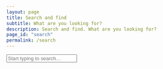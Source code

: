 ```yaml
---
layout: page
title: Search and find
subtitle: What are you looking for?
description: Search and find. What are you looking for?
page_id: "search"
permalink: /search
---
```


<input type="search" id="search-input" placeholder="Start typing to search…" class="input is-large mb-4">

<div id="search-results" class="content">
</div>

<script src="https://cdn.jsdelivr.net/npm/flexsearch@0.8.205/dist/flexsearch.bundle.min.js"></script>

<script>
    (function() {
        const allSearchFields = ["document", "section", "content", "url", "date", "category", "tags"];

        // Initialize FlexSearch index
        const index = new FlexSearch.Document({
            document: {
                id: "url", // Unique identifier for each document
                index: allSearchFields, // Index all specified fields
                store: allSearchFields // Store all specified fields for retrieval
            },
            // Configure search options for better results
            tokenize: "full", // Tokenize by words, allowing partial matches
            resolution: 9, // Higher resolution for better relevance
            depth: 2, // Deeper search for nested objects if any (though our JSON is flat)
            optimize: true, // Optimize index for faster searches
            cache: true, // Cache search results
        });

        // Fetch the search.json files and populate the index
        ['/search.json', '/de/search.json'].forEach(url => {
            fetch(url)
                .then(response => {
                    if (!response.ok) {
                        throw new Error(`HTTP error! status: ${response.status}`);
                    }
                    return response.json();
                })
                .then(data => {
                    data.forEach((item, i) => {
                        if (item.url) {
                            index.add(item);
                        } else {
                            console.warn('Item missing URL, skipping for FlexSearch index:', item);
                        }
                    });

                    // console.log('FlexSearch index populated successfully.');
                })
                .catch(error => {
                    console.error('Error fetching or parsing search.json:', error);
                    document.getElementById('search-results').innerHTML = '<p>Error loading search data. Please try again later.</p>';
                });
            }
        );

        const searchInput = document.getElementById('search-input');
        const searchResultsContainer = document.getElementById('search-results');
        let searchTimeout;

        // Function to perform search and display results
        function performSearch() {
            const query = searchInput.value.trim();

            if (query.length === 0) {
                searchResultsContainer.innerHTML = '<p>Results will appear here.</p>';
                return;
            }

            if (typeof query !== 'string' || query.length === 0) {
                console.warn("Invalid search query received (not a non-empty string):", query);
                searchResultsContainer.innerHTML = '<p>Please enter a valid search term.</p>';
                return;
            }

            // Perform the search with advanced options
            const rawResults = index.search(query, {
                limit: 99, // Limit the number of results
                enrich: true, // Return the full document (stored fields)
                // 'highlight' and 'suggest' options removed here to use custom logic
            });

            let flatResults = [];

            rawResults.forEach(fieldResult => {
                if (fieldResult && fieldResult.field && Array.isArray(fieldResult.result)) {
                    // Flatten results and add 'doc' property for consistency
                    fieldResult.result.forEach(r => flatResults.push({ id: r.id, doc: index.get(r.id) }));
                } else if (fieldResult && fieldResult.doc) {
                    flatResults.push(fieldResult);
                }
            });

            displayResults(flatResults, query);
        }

        // Function to display search results
        function displayResults(results, query) {
            // Report the search to Matomo, including the search result count
            if (typeof _paq !== 'undefined') {
                _paq.push(['trackSiteSearch',
                    query, // The search keyword
                    false, // Search category (optional, set to false)
                    results.length // The number of results shown to the user (optional, set to false)
                ]);
            }

            if (results.length === 0) {
                searchResultsContainer.innerHTML = '<p>No results found.</p>';
                return;
            }

            let html = '<ul class="search-results-list">';
            results.forEach(result => {
                const item = result.doc;
                if (!item) {
                    console.warn('Skipping search result with undefined document:', result);
                    return;
                }

                let displayContentDictionary = {}

                allSearchFields.forEach(field => {
                    if (item[field] && typeof item[field] === 'string' && item[field].length > 0) {
                        let displayedFieldContent;

                        if (field === 'content' || field === 'section') {
                            // For 'content' or 'section', generate a contextual snippet
                            // Default: ~250 chars total, trying to show ~80 chars context around match
                            displayedFieldContent = generateContextualSnippet(item[field], query, 500, 80);
                        } else {
                            // For other fields, just apply highlighting to the whole field
                            displayedFieldContent = applyHighlighting(item[field], query);
                            // Add simple truncation for non-content fields if they can be long, but not for URLs
                            if (field !== 'url' && displayedFieldContent.length > 500) {
                                displayedFieldContent = displayedFieldContent.substring(0, 500) + '…';
                            }
                        }

                        displayContentDictionary[field] = {
                            rawContent: displayedFieldContent
                        };
                    }
                });

                let title = displayContentDictionary.document.rawContent || 'No Title';
                title = applyHighlighting(title, query); // Apply highlighting to the title

                const url = item.url || '#';

                html += `
                    <li class="box mb-4">
                        <p><a href="${url}"><strong>${title}</strong></a><br>${displayContentDictionary.section.rawContent}</p>
                        <p>${displayContentDictionary.content.rawContent}</p>
                    </li>
                `;
            });
            html += '</ul>';
            searchResultsContainer.innerHTML = html;
        }

        // Helper function to apply <mark> highlighting tags
        function applyHighlighting(text, query) {
            if (!text || typeof text !== 'string' || !query || typeof query !== 'string' || query.trim().length === 0) {
                return text;
            }
            // Escape special characters in the query for regex
            const escapedQuery = query.replace(/[.*+?^${}()|[\]\\]/g, '\\$&');
            // Create a regex for case-insensitive global matching
            const regex = new RegExp(`(${escapedQuery})`, 'gi');
            // Replace matched terms with highlighted versions
            return text.replace(regex, '<mark>$1</mark>');
        }

        // New helper function to generate a contextual snippet around highlighted terms
        function generateContextualSnippet(fullText, query, totalSnippetLength = 250, contextChars = 80) {
            if (!fullText || typeof fullText !== 'string' || !query || typeof query !== 'string' || query.trim().length === 0) {
                // If no valid text or query, apply highlighting to a truncated version (if query is valid)
                return applyHighlighting(fullText.substring(0, totalSnippetLength), query) + (fullText.length > totalSnippetLength ? '' : '…');
            }

            const lowerText = fullText.toLowerCase();
            const lowerQuery = query.toLowerCase();

            let matchIndexes = [];
            let currentPos = lowerText.indexOf(lowerQuery);
            while (currentPos !== -1) {
                matchIndexes.push(currentPos);
                currentPos = lowerText.indexOf(lowerQuery, currentPos + lowerQuery.length);
            }

            if (matchIndexes.length === 0) {
                // If query not found in text, return a simple truncated snippet with highlight applied
                return applyHighlighting(fullText.substring(0, totalSnippetLength), query) + (fullText.length > totalSnippetLength ? '…' : '');
            }

            // Use the first match to center the snippet
            const firstMatchIndex = matchIndexes[0];

            // Calculate the ideal start and end of the snippet
            let start = Math.max(0, firstMatchIndex - contextChars);
            let end = Math.min(fullText.length, firstMatchIndex + lowerQuery.length + contextChars);

            // If the calculated snippet is too short, extend it up to totalSnippetLength
            if (end - start < totalSnippetLength) {
                end = Math.min(fullText.length, start + totalSnippetLength);
            }
            if (end - start < totalSnippetLength) { // If still too short after extending end, expand from start
                start = Math.max(0, end - totalSnippetLength);
            }
            // Ensure start isn't past end (can happen with very short texts/long queries)
            if (start > end) { start = Math.max(0, end - totalSnippetLength); }


            // Try to adjust to word boundaries for readability
            let actualStart = start;
            if (start > 0) {
                const spaceBefore = fullText.lastIndexOf(' ', start);
                if (spaceBefore !== -1 && (start - spaceBefore) < (contextChars / 2)) { // Only adjust if space is somewhat close
                    actualStart = spaceBefore + 1;
                }
            }

            let actualEnd = end;
            if (end < fullText.length) {
                const spaceAfter = fullText.indexOf(' ', end);
                if (spaceAfter !== -1 && (spaceAfter - end) < (contextChars / 2)) { // Only adjust if space is somewhat close
                    actualEnd = spaceAfter;
                }
            }

            // Re-adjust actualEnd if actualStart pushes it too far left, ensuring minimum length around highlight
            if (actualEnd - actualStart < lowerQuery.length + (contextChars / 2)) {
                actualEnd = Math.min(fullText.length, actualStart + totalSnippetLength);
            }


            let snippet = fullText.substring(actualStart, actualEnd);

            // Add ellipses based on whether the snippet is a partial slice of the original text
            const prefix = actualStart > 0 ? '…' : '';
            const suffix = actualEnd < fullText.length ? '…' : '';

            return prefix + applyHighlighting(snippet, query) + suffix;
        }

        searchInput.addEventListener('input', () => {
            clearTimeout(searchTimeout);
            searchTimeout = setTimeout(performSearch, 300);
        });
    })();
</script>

<style>
    .search-results-list {
        list-style: none;
        padding: 0;
        margin: 0;
    }

    .search-results-list li {
        margin-bottom: 1rem;
        padding: 1rem;
        /* border-radius: 8px; */
        box-shadow: 0 2px 4px rgba(0, 0, 0, 0.1);
        background-color: transparent;
    }

    .search-results-list li a {
        text-decoration: none;
        color: deepskyblue;
    }

    .search-results-list li a:hover {
        text-decoration: underline;
    }
</style>
